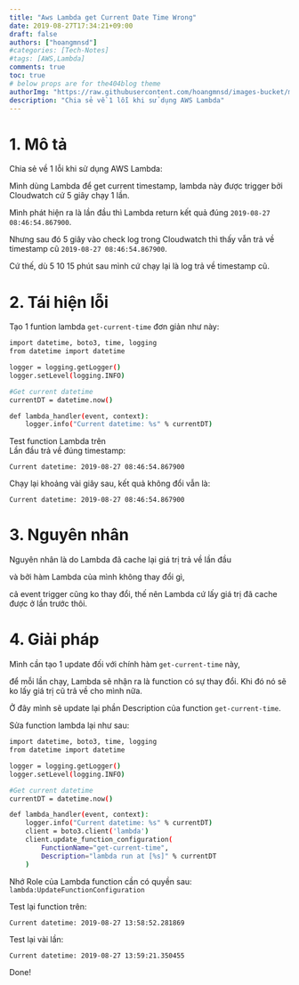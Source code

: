 ```yaml
---
title: "Aws Lambda get Current Date Time Wrong"
date: 2019-08-27T17:34:21+09:00
draft: false
authors: ["hoangmnsd"]
#categories: [Tech-Notes]
#tags: [AWS,Lambda]
comments: true
toc: true
# below props are for the404blog theme
authorImg: "https://raw.githubusercontent.com/hoangmnsd/images-bucket/master/static/images/hoangmsnd-avatar001.jpg"
description: "Chia sẻ về 1 lỗi khi sử dụng AWS Lambda"
---
```

# 1. Mô tả
Chia sẻ về 1 lỗi khi sử dụng AWS Lambda:  

Mình dùng Lambda để get current timestamp, lambda này được trigger bởi Cloudwatch cứ 5 giây chạy 1 lần.  

Mình phát hiện ra là lần đầu thì Lambda return kết quả đúng `2019-08-27 08:46:54.867900`.  

Nhưng sau đó 5 giây vào check log trong Cloudwatch thì thấy vẫn trả về timestamp cũ `2019-08-27 08:46:54.867900`.  

Cứ thế, dù 5 10 15 phút sau mình cứ chạy lại là log trả về timestamp cũ.

# 2. Tái hiện lỗi
Tạo 1 funtion lambda `get-current-time` đơn giản như này:
```sh
import datetime, boto3, time, logging
from datetime import datetime

logger = logging.getLogger()
logger.setLevel(logging.INFO)

#Get current datetime
currentDT = datetime.now()

def lambda_handler(event, context):
    logger.info("Current datetime: %s" % currentDT)
```
Test function Lambda trên  
Lần đầu trả về đúng timestamp:
```
Current datetime: 2019-08-27 08:46:54.867900
```
Chạy lại khoảng vài giây sau, kết quả không đổi vẫn là:  
```
Current datetime: 2019-08-27 08:46:54.867900
```

# 3. Nguyên nhân
Nguyên nhân là do Lambda đã cache lại giá trị trả về lần đầu 

và bởi hàm Lambda của mình không thay đổi gì, 

cả event trigger cũng ko thay đổi, thế nên Lambda cứ lấy giá trị đã cache được ở lần trước thôi.

# 4. Giải pháp
Mình cần tạo 1 update đối với chính hàm `get-current-time` này, 

để mỗi lần chạy, Lambda sẽ nhận ra là function có sự thay đổi. Khi đó nó sẽ ko lấy giá trị cũ trả về cho mình nữa.

Ở đây mình sẽ update lại phần Description của function `get-current-time`.

Sửa function lambda lại như sau:
```sh
import datetime, boto3, time, logging
from datetime import datetime

logger = logging.getLogger()
logger.setLevel(logging.INFO)

#Get current datetime
currentDT = datetime.now()

def lambda_handler(event, context):
    logger.info("Current datetime: %s" % currentDT)
    client = boto3.client('lambda')
    client.update_function_configuration(
        FunctionName="get-current-time",
        Description="lambda run at [%s]" % currentDT
    )
```
Nhớ Role của Lambda function cần có quyền sau:
`lambda:UpdateFunctionConfiguration`

Test lại function trên:
```
Current datetime: 2019-08-27 13:58:52.281869
```

Test lại vài lần:
```
Current datetime: 2019-08-27 13:59:21.350455
```

Done!